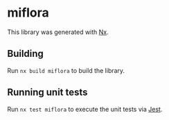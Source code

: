 # miflora

This library was generated with [Nx](https://nx.dev).

## Building

Run `nx build miflora` to build the library.

## Running unit tests

Run `nx test miflora` to execute the unit tests via [Jest](https://jestjs.io).
